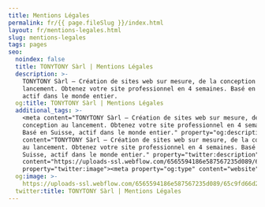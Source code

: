 ```yaml
---
title: Mentions Légales
permalink: fr/{{ page.fileSlug }}/index.html
layout: fr/mentions-legales.html
slug: mentions-legales
tags: pages
seo:
  noindex: false
  title: TONYTONY Sàrl | Mentions Légales
  description: >-
    TONYTONY Sàrl – Création de sites web sur mesure, de la conception au
    lancement. Obtenez votre site professionnel en 4 semaines. Basé en Suisse,
    actif dans le monde entier.
  og:title: TONYTONY Sàrl | Mentions Légales
  additional_tags: >-
    <meta content="TONYTONY Sàrl – Création de sites web sur mesure, de la
    conception au lancement. Obtenez votre site professionnel en 4 semaines.
    Basé en Suisse, actif dans le monde entier." property="og:description"><meta
    content="TONYTONY Sàrl – Création de sites web sur mesure, de la conception
    au lancement. Obtenez votre site professionnel en 4 semaines. Basé en
    Suisse, actif dans le monde entier." property="twitter:description"><meta
    content="https://uploads-ssl.webflow.com/6565594186e587567235d089/65c9fd66d2e95d7d83b0cbd3_opengraph%20en.jpg"
    property="twitter:image"><meta property="og:type" content="website">
  og:image: >-
    https://uploads-ssl.webflow.com/6565594186e587567235d089/65c9fd66d2e95d7d83b0cbd3_opengraph%20en.jpg
  twitter:title: TONYTONY Sàrl | Mentions Légales
---
```



